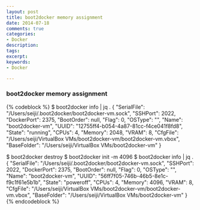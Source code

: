 ```yaml
---
layout: post
title: boot2docker memory assignment
date: 2014-07-18
comments: true
categories:
- Docker 
description:
tags:
excerpt:
keywords:
- Docker

---
```


### boot2docker memory assignment

{% codeblock %}
$ boot2docker info | jq .
{
  "SerialFile": "/Users/seiji/.boot2docker/boot2docker-vm.sock",
  "SSHPort": 2022,
  "DockerPort": 2375,
  "BootOrder": null,
  "Flag": 0,
  "OSType": "",
  "Name": "boot2docker-vm",
  "UUID": "12755ff4-b054-4a87-81cc-f4ce041f8fd8",
  "State": "running",
  "CPUs": 4,
  "Memory": 2048,
  "VRAM": 8,
  "CfgFile": "/Users/seiji/VirtualBox VMs/boot2docker-vm/boot2docker-vm.vbox",
  "BaseFolder": "/Users/seiji/VirtualBox VMs/boot2docker-vm"
}

$ boot2docker destroy
$ boot2docker init -m 4096
$ boot2docker info | jq .
{
  "SerialFile": "/Users/seiji/.boot2docker/boot2docker-vm.sock",
  "SSHPort": 2022,
  "DockerPort": 2375,
  "BootOrder": null,
  "Flag": 0,
  "OSType": "",
  "Name": "boot2docker-vm",
  "UUID": "56ff7f05-746b-46b5-8e1c-f9c1f61e5b1b",
  "State": "poweroff",
  "CPUs": 4,
  "Memory": 4096,
  "VRAM": 8,
  "CfgFile": "/Users/seiji/VirtualBox VMs/boot2docker-vm/boot2docker-vm.vbox",
  "BaseFolder": "/Users/seiji/VirtualBox VMs/boot2docker-vm"
}
{% endcodeblock %}
